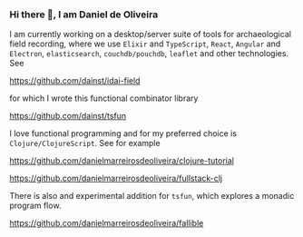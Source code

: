 ### Hi there 👋, I am Daniel de Oliveira

I am currently working on a desktop/server suite of tools for archaeological field recording,
where we use `Elixir` and `TypeScript`, `React`, `Angular` and `Electron`, `elasticsearch`, `couchdb/pouchdb`, `leaflet` and other technologies. See

https://github.com/dainst/idai-field

for which I wrote this functional combinator library

https://github.com/dainst/tsfun

I love functional programming and for my preferred choice is `Clojure/ClojureScript`. See for example

https://github.com/danielmarreirosdeoliveira/clojure-tutorial

https://github.com/danielmarreirosdeoliveira/fullstack-clj

There is also and experimental addition for `tsfun`, which explores a monadic program flow.

https://github.com/danielmarreirosdeoliveira/fallible
